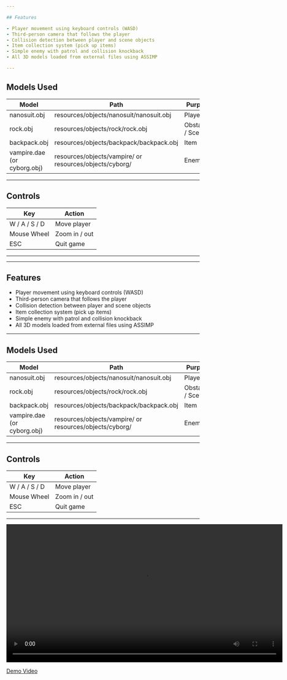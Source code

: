 ```yaml
---

## Features

- Player movement using keyboard controls (WASD)
- Third-person camera that follows the player
- Collision detection between player and scene objects
- Item collection system (pick up items)
- Simple enemy with patrol and collision knockback
- All 3D models loaded from external files using ASSIMP

---
```


## Models Used

| Model | Path | Purpose |
|--------|------|----------|
| nanosuit.obj | resources/objects/nanosuit/nanosuit.obj | Player |
| rock.obj | resources/objects/rock/rock.obj | Obstacles / Scene |
| backpack.obj | resources/objects/backpack/backpack.obj | Item |
| vampire.dae (or cyborg.obj) | resources/objects/vampire/ or resources/objects/cyborg/ | Enemy |

---

## Controls

| Key | Action |
|-----|--------|
| W / A / S / D | Move player |
| Mouse Wheel | Zoom in / out |
| ESC | Quit game |

---

---

## Features

- Player movement using keyboard controls (WASD)
- Third-person camera that follows the player
- Collision detection between player and scene objects
- Item collection system (pick up items)
- Simple enemy with patrol and collision knockback
- All 3D models loaded from external files using ASSIMP

---

## Models Used

| Model | Path | Purpose |
|--------|------|----------|
| nanosuit.obj | resources/objects/nanosuit/nanosuit.obj | Player |
| rock.obj | resources/objects/rock/rock.obj | Obstacles / Scene |
| backpack.obj | resources/objects/backpack/backpack.obj | Item |
| vampire.dae (or cyborg.obj) | resources/objects/vampire/ or resources/objects/cyborg/ | Enemy |

---

## Controls

| Key | Action |
|-----|--------|
| W / A / S / D | Move player |
| Mouse Wheel | Zoom in / out |
| ESC | Quit game |

---

<video width="720" controls>
  <source src="https://punpao.github.io/game_assg4/demo.mp4" type="video/mp4">
  Your browser does not support the video tag.
</video>

[Demo Video](demo.mp4)

